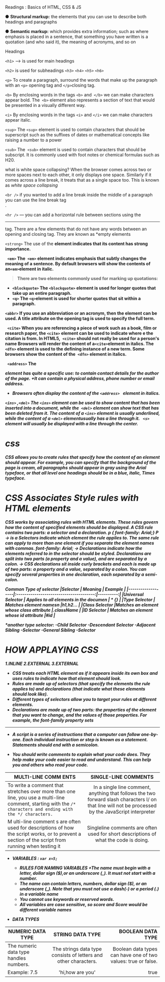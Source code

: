 Readings : Basics of HTML, CSS & JS

● **Structural markup:** 
the elements that you can use to describe both headings and paragraphs

● **Semantic markup:** which provides extra information; such as where emphasis is placed in a sentence, that something you have written is a quotation (and who said it), the meaning of acronyms, and so on

Headings

``<h1>`` -->  is used for main headings

``<h2>``  is used for subheadings
``<h3>``
``<h4>``
``<h5>``
``<h6>``

``<p>`` 
To create a paragraph, surround the words that make up the paragraph with an ``<p>`` opening  tag and  `` </p> ``closing tag.

``<b>``
By enclosing words in the tags ``<b>`` and`` </b>`` we can make
characters appear bold. The`` <b>`` element also represents a section of text that would be presented in a visually different way.

``<i>`` By enclosing words in the tags ``<i>`` and ``</i>`` we can make characters appear italic.

``<sup>``
The ``<sup>`` element is used to contain characters that should be superscript such as the suffixes of dates or mathematical concepts like raising a number to a power 

``<sub>`` The`` <sub>`` element is used to
contain characters that should be subscript. It is commonly used with foot notes or chemical formulas such as H20.

what is white space collapsing?
When the browser comes across two or more spaces next to each other, it only displays one space. Similarly if it comes across a line break, it treats that as a single space too. This is known as *white space collapsing*

``<br />``
if you wanted  to add a line break inside the middle of a paragraph you can  use the line break tag <br />.

``<hr />``
— you can add a horizontal rule between sections using the <hr /> tag. There are a few elements that do not have any words between an opening and closing tag. They
are known as *empty elements

``<strong>`` The use of the <strong> element indicates that its content has strong importance. 
  
 `` <em>``
The`` <em>`` element indicates emphasis that subtly changes the meaning of a sentence. By default browsers will show the contents of an`` <em> ``element
in italic.
> There are two elements commonly used for marking up quotations:
* ``<blockquote>``
The ``<blockquote>`` element is used for longer quotes that take up an entire paragraph. 
* ``<q>``
The `` <q> ``element is used for shorter quotes that sit within a paragraph.

``<abbr>``
If you use an abbreviation or an acronym, then the <abbr> element can be used. A title attribute on the opening tag is used to specify the full term.
  
 `` <cite>``
When you are referencing a piece of work such as a book, film or research paper, the ``<cite>`` element can be used to indicate where e the citation is
from.
In HTML5,`` <cite>`` should not really be used for a person's name
  Browsers will render the content of a`` <cite> ``element in italics.
 The ``<dfn>`` element is used to the defining instance of a new term. Some browsers show the content of the`` <dfn>`` element in italics.
 
`` <address>``
The <address> element has quite a specific use: to contain contact details for the author of the page.
+It can contain a physical address, phone number or email address.
 + Browsers often display the content of the  ``<address> `` element in italics.
  
 ``<ins>`` ,``<del>``
The ``<ins>`` element can be used to show content that has been inserted into a document, while the`` <del>`` element can show text that has been deleted from it. The content of a ``<ins>`` element is usually underlined, while the content of a ``<del>`` elementusually has a line through it.
`` <s>``
element will usually be displayed with a line through the center.
# css 
CSS allows you to create rules that specify how the content of
an element should appear. For example, you can specify that
the background of the page is cream, all paragraphs should
appear in gray using the Arial typeface, or that all level one
headings should be in a blue, italic, Times typeface.

# CSS Associates Style rules with HTML elements

CSS works by associating rules with HTML elements. These rules govern how the content of specified elements should be displayed. A CSS rule contains two parts: a selector and a declaration.
p {
 font-family: Arial;}
 P -> is a  Selectors indicate which element the rule applies to.  The same rule can apply to more than one element if you separate the element names
with commas.
font-family: Arial; -> Declarations indicate how the elements referred to in the selector should be styled. Declarations are split into two parts (a property and a value),
and are separated by a colon.
 -> CSS declarations sit inside curly brackets and each is made up of two parts: a property and a value, separated by a colon. You can specify
 several properties in one declaration, each separated by a semi-colon.
  
  **Common  Type of selector**
  |Selector           | Meaning                                 |  Example  |
  |-------------------|:---------------------------------------:|----------:|
  |Universal Selector |  Applies to all elements in the documen | * {}      |
  |Type Selector      |  Matches element namesn                 |h1,h2...   |
  |Class Selector     |Matches an element whose class attribute |.className |
  |ID Selector        | Matches an element whose id attribute   |#id        |
  
  
  *another type selector:
  -Child Selector
  -Descendant Selector
  -Adjacent Sibling
  -Selector
  -General Sibling
  -Selector
  
  
# HOW APPLAYING CSS
1.INLINE
2.EXTERNAL
3.EXTERNAL


* CSS treats each HTML element as if it appears inside its own box and uses rules to indicate how that element should look.
*  Rules are made up of selectors (that specify the elements the rule applies to) and declarations (that indicate what these elements should look like).
*  Different types of selectors allow you to target your rules at different elements.
*  Declarations are made up of two parts: the properties of the element that you want to change, and the values of those properties. For example, the font-family property sets
----------------------------------------------------------------------------------------------------------

+ A script is a series of instructions that a computer can follow one-by-one. Each individual instruction or step is known as a statement. Statements should end with a semicolon. 

+ You should write comments to explain what your code does. They help make your code easier to read and understand. This can help you and others who read your code.


 |MULTI-LINE COMM ENTS| SINGLE-LINE COMMENTS|
 |--------------------|:-------------------:|
 |To write a comment that stretches over more than one line, you use a multi-line comment, starting with the ``/* characters and ending with the */ characters.``|In a single line comment, anything that follows the two forward slash characters I/ on that line will not be processed by the JavaScript interpreter|
|M ulti-line comment s are often used for descriptions of how the script works, or to prevent a section of the script from running when testing it| Singleline comments are often used for short descriptions of what the code is doing.|

+ VARIABLES :
  ``var x=5;``
  + RULES FOR NAMING VARIABLES
  +The name must begin with a letter, dollar sign ($),or an underscore (_). It must not start with a number. 
  + The name can contain letters, numbers, dollar sign ($), or an underscore (_). Note that you must not use a dash(-) or a period (.) in a variable name
  + You cannot use keywords or reserved words.
  + All variables are case sensitive, so score and Score would be different variable names

+ DATA TYPES 

 |NUMERIC DATA TYPE            | STRING DATA TYPE  |  BOOLEAN DATA TYPE  |
 |-------------------|:---------------------------------------:|----------:|
 |The numeric data type handles numbers. |The strings data type consists of letters and other characters. |Boolean data types can have one of two values: true or false.|
 |Example: 7.5|'hi,how are you'|true|
 
